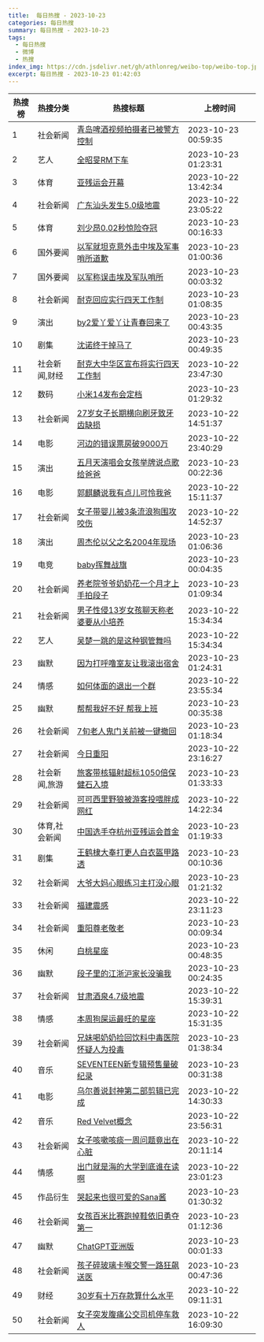 ```yaml
---
title:  每日热搜 - 2023-10-23
categories: 每日热搜
summary: 每日热搜 - 2023-10-23
tags:
  - 每日热搜
  - 微博
  - 热搜
index_img: https://cdn.jsdelivr.net/gh/athlonreg/weibo-top/weibo-top.jpeg
excerpt: 每日热搜 - 2023-10-23 01:42:03
---
```


| 热搜榜 | 热搜分类 | 热搜标题 | 上榜时间 |
| --- | --- | --- | --- |
| 1 | 社会新闻 | [青岛啤酒视频拍摄者已被警方控制](https://s.weibo.com/weibo%3Fq%3D%2523%E9%9D%92%E5%B2%9B%E5%95%A4%E9%85%92%E8%A7%86%E9%A2%91%E6%8B%8D%E6%91%84%E8%80%85%E5%B7%B2%E8%A2%AB%E8%AD%A6%E6%96%B9%E6%8E%A7%E5%88%B6%2523) | 2023-10-23 00:59:35 | 
| 2 | 艺人 | [全昭旻RM下车](https://s.weibo.com/weibo%3Fq%3D%2523%E5%85%A8%E6%98%AD%E6%97%BBRM%E4%B8%8B%E8%BD%A6%2523) | 2023-10-23 01:23:31 | 
| 3 | 体育 | [亚残运会开幕](https://s.weibo.com/weibo%3Fq%3D%2523%E4%BA%9A%E6%AE%8B%E8%BF%90%E4%BC%9A%E5%BC%80%E5%B9%95%2523) | 2023-10-22 13:42:34 | 
| 4 | 社会新闻 | [广东汕头发生5.0级地震](https://s.weibo.com/weibo%3Fq%3D%2523%E5%B9%BF%E4%B8%9C%E6%B1%95%E5%A4%B4%E5%8F%91%E7%94%9F5.0%E7%BA%A7%E5%9C%B0%E9%9C%87%2523) | 2023-10-22 23:05:22 | 
| 5 | 体育 | [刘少昂0.02秒惊险夺冠](https://s.weibo.com/weibo%3Fq%3D%2523%E5%88%98%E5%B0%91%E6%98%820.02%E7%A7%92%E6%83%8A%E9%99%A9%E5%A4%BA%E5%86%A0%2523) | 2023-10-23 00:16:33 | 
| 6 | 国外要闻 | [以军就坦克意外击中埃及军事哨所道歉](https://s.weibo.com/weibo%3Fq%3D%2523%E4%BB%A5%E5%86%9B%E5%B0%B1%E5%9D%A6%E5%85%8B%E6%84%8F%E5%A4%96%E5%87%BB%E4%B8%AD%E5%9F%83%E5%8F%8A%E5%86%9B%E4%BA%8B%E5%93%A8%E6%89%80%E9%81%93%E6%AD%89%2523) | 2023-10-23 01:00:36 | 
| 7 | 国外要闻 | [以军称误击埃及军队哨所](https://s.weibo.com/weibo%3Fq%3D%2523%E4%BB%A5%E5%86%9B%E7%A7%B0%E8%AF%AF%E5%87%BB%E5%9F%83%E5%8F%8A%E5%86%9B%E9%98%9F%E5%93%A8%E6%89%80%2523) | 2023-10-23 00:03:32 | 
| 8 | 社会新闻 | [耐克回应实行四天工作制](https://s.weibo.com/weibo%3Fq%3D%2523%E8%80%90%E5%85%8B%E5%9B%9E%E5%BA%94%E5%AE%9E%E8%A1%8C%E5%9B%9B%E5%A4%A9%E5%B7%A5%E4%BD%9C%E5%88%B6%2523) | 2023-10-23 01:08:35 | 
| 9 | 演出 | [by2爱丫爱丫让青春回来了](https://s.weibo.com/weibo%3Fq%3D%2523by2%E7%88%B1%E4%B8%AB%E7%88%B1%E4%B8%AB%E8%AE%A9%E9%9D%92%E6%98%A5%E5%9B%9E%E6%9D%A5%E4%BA%86%2523) | 2023-10-23 00:43:35 | 
| 10 | 剧集 | [沈诺终于掉马了](https://s.weibo.com/weibo%3Fq%3D%2523%E6%B2%88%E8%AF%BA%E7%BB%88%E4%BA%8E%E6%8E%89%E9%A9%AC%E4%BA%86%2523) | 2023-10-23 00:49:35 | 
| 11 | 社会新闻,财经 | [耐克大中华区宣布将实行四天工作制](https://s.weibo.com/weibo%3Fq%3D%2523%E8%80%90%E5%85%8B%E5%A4%A7%E4%B8%AD%E5%8D%8E%E5%8C%BA%E5%AE%A3%E5%B8%83%E5%B0%86%E5%AE%9E%E8%A1%8C%E5%9B%9B%E5%A4%A9%E5%B7%A5%E4%BD%9C%E5%88%B6%2523) | 2023-10-22 23:47:30 | 
| 12 | 数码 | [小米14发布会定档](https://s.weibo.com/weibo%3Fq%3D%2523%E5%B0%8F%E7%B1%B314%E5%8F%91%E5%B8%83%E4%BC%9A%E5%AE%9A%E6%A1%A3%2523) | 2023-10-23 01:29:32 | 
| 13 | 社会新闻 | [27岁女子长期横向刷牙致牙齿缺损](https://s.weibo.com/weibo%3Fq%3D%252327%E5%B2%81%E5%A5%B3%E5%AD%90%E9%95%BF%E6%9C%9F%E6%A8%AA%E5%90%91%E5%88%B7%E7%89%99%E8%87%B4%E7%89%99%E9%BD%BF%E7%BC%BA%E6%8D%9F%2523) | 2023-10-22 14:51:37 | 
| 14 | 电影 | [河边的错误票房破9000万](https://s.weibo.com/weibo%3Fq%3D%2523%E6%B2%B3%E8%BE%B9%E7%9A%84%E9%94%99%E8%AF%AF%E7%A5%A8%E6%88%BF%E7%A0%B49000%E4%B8%87%2523) | 2023-10-22 23:40:29 | 
| 15 | 演出 | [五月天演唱会女孩举牌说点歌给爸爸](https://s.weibo.com/weibo%3Fq%3D%2523%E4%BA%94%E6%9C%88%E5%A4%A9%E6%BC%94%E5%94%B1%E4%BC%9A%E5%A5%B3%E5%AD%A9%E4%B8%BE%E7%89%8C%E8%AF%B4%E7%82%B9%E6%AD%8C%E7%BB%99%E7%88%B8%E7%88%B8%2523) | 2023-10-23 00:22:36 | 
| 16 | 电影 | [郭麒麟说我有点儿可怜我爸](https://s.weibo.com/weibo%3Fq%3D%2523%E9%83%AD%E9%BA%92%E9%BA%9F%E8%AF%B4%E6%88%91%E6%9C%89%E7%82%B9%E5%84%BF%E5%8F%AF%E6%80%9C%E6%88%91%E7%88%B8%2523) | 2023-10-22 15:11:37 | 
| 17 | 社会新闻 | [女子带婴儿被3条流浪狗围攻咬伤](https://s.weibo.com/weibo%3Fq%3D%2523%E5%A5%B3%E5%AD%90%E5%B8%A6%E5%A9%B4%E5%84%BF%E8%A2%AB3%E6%9D%A1%E6%B5%81%E6%B5%AA%E7%8B%97%E5%9B%B4%E6%94%BB%E5%92%AC%E4%BC%A4%2523) | 2023-10-22 14:52:37 | 
| 18 | 演出 | [周杰伦以父之名2004年现场](https://s.weibo.com/weibo%3Fq%3D%2523%E5%91%A8%E6%9D%B0%E4%BC%A6%E4%BB%A5%E7%88%B6%E4%B9%8B%E5%90%8D2004%E5%B9%B4%E7%8E%B0%E5%9C%BA%2523) | 2023-10-23 01:06:36 | 
| 19 | 电竞 | [baby挥舞战旗](https://s.weibo.com/weibo%3Fq%3D%2523baby%E6%8C%A5%E8%88%9E%E6%88%98%E6%97%97%2523) | 2023-10-23 00:04:35 | 
| 20 | 社会新闻 | [养老院爷爷奶奶花一个月才上手拍段子](https://s.weibo.com/weibo%3Fq%3D%2523%E5%85%BB%E8%80%81%E9%99%A2%E7%88%B7%E7%88%B7%E5%A5%B6%E5%A5%B6%E8%8A%B1%E4%B8%80%E4%B8%AA%E6%9C%88%E6%89%8D%E4%B8%8A%E6%89%8B%E6%8B%8D%E6%AE%B5%E5%AD%90%2523) | 2023-10-23 01:09:34 | 
| 21 | 社会新闻 | [男子性侵13岁女孩聊天称老婆要从小培养](https://s.weibo.com/weibo%3Fq%3D%2523%E7%94%B7%E5%AD%90%E6%80%A7%E4%BE%B513%E5%B2%81%E5%A5%B3%E5%AD%A9%E8%81%8A%E5%A4%A9%E7%A7%B0%E8%80%81%E5%A9%86%E8%A6%81%E4%BB%8E%E5%B0%8F%E5%9F%B9%E5%85%BB%2523) | 2023-10-22 15:34:34 | 
| 22 | 艺人 | [吴楚一跳的是这种钢管舞吗](https://s.weibo.com/weibo%3Fq%3D%2523%E5%90%B4%E6%A5%9A%E4%B8%80%E8%B7%B3%E7%9A%84%E6%98%AF%E8%BF%99%E7%A7%8D%E9%92%A2%E7%AE%A1%E8%88%9E%E5%90%97%2523) | 2023-10-22 15:34:34 | 
| 23 | 幽默 | [因为打呼噜室友让我滚出宿舍](https://s.weibo.com/weibo%3Fq%3D%2523%E5%9B%A0%E4%B8%BA%E6%89%93%E5%91%BC%E5%99%9C%E5%AE%A4%E5%8F%8B%E8%AE%A9%E6%88%91%E6%BB%9A%E5%87%BA%E5%AE%BF%E8%88%8D%2523) | 2023-10-23 01:24:31 | 
| 24 | 情感 | [如何体面的退出一个群](https://s.weibo.com/weibo%3Fq%3D%2523%E5%A6%82%E4%BD%95%E4%BD%93%E9%9D%A2%E7%9A%84%E9%80%80%E5%87%BA%E4%B8%80%E4%B8%AA%E7%BE%A4%2523) | 2023-10-22 23:55:34 | 
| 25 | 幽默 | [帮帮我好不好 帮我上班](https://s.weibo.com/weibo%3Fq%3D%2523%E5%B8%AE%E5%B8%AE%E6%88%91%E5%A5%BD%E4%B8%8D%E5%A5%BD%20%E5%B8%AE%E6%88%91%E4%B8%8A%E7%8F%AD%2523) | 2023-10-23 00:35:38 | 
| 26 | 社会新闻 | [7旬老人鬼门关前被一键撤回](https://s.weibo.com/weibo%3Fq%3D%25237%E6%97%AC%E8%80%81%E4%BA%BA%E9%AC%BC%E9%97%A8%E5%85%B3%E5%89%8D%E8%A2%AB%E4%B8%80%E9%94%AE%E6%92%A4%E5%9B%9E%2523) | 2023-10-23 01:18:34 | 
| 27 | 社会新闻 | [今日重阳](https://s.weibo.com/weibo%3Fq%3D%2523%E4%BB%8A%E6%97%A5%E9%87%8D%E9%98%B3%2523) | 2023-10-22 23:16:27 | 
| 28 | 社会新闻,旅游 | [旅客带核辐射超标1050倍保健石入境](https://s.weibo.com/weibo%3Fq%3D%2523%E6%97%85%E5%AE%A2%E5%B8%A6%E6%A0%B8%E8%BE%90%E5%B0%84%E8%B6%85%E6%A0%871050%E5%80%8D%E4%BF%9D%E5%81%A5%E7%9F%B3%E5%85%A5%E5%A2%83%2523) | 2023-10-23 01:33:33 | 
| 29 | 社会新闻 | [可可西里野狼被游客投喂胖成网红](https://s.weibo.com/weibo%3Fq%3D%2523%E5%8F%AF%E5%8F%AF%E8%A5%BF%E9%87%8C%E9%87%8E%E7%8B%BC%E8%A2%AB%E6%B8%B8%E5%AE%A2%E6%8A%95%E5%96%82%E8%83%96%E6%88%90%E7%BD%91%E7%BA%A2%2523) | 2023-10-22 14:22:34 | 
| 30 | 体育,社会新闻 | [中国选手夺杭州亚残运会首金](https://s.weibo.com/weibo%3Fq%3D%2523%E4%B8%AD%E5%9B%BD%E9%80%89%E6%89%8B%E5%A4%BA%E6%9D%AD%E5%B7%9E%E4%BA%9A%E6%AE%8B%E8%BF%90%E4%BC%9A%E9%A6%96%E9%87%91%2523) | 2023-10-23 01:19:33 | 
| 31 | 剧集 | [王鹤棣大奉打更人白衣盔甲路透](https://s.weibo.com/weibo%3Fq%3D%2523%E7%8E%8B%E9%B9%A4%E6%A3%A3%E5%A4%A7%E5%A5%89%E6%89%93%E6%9B%B4%E4%BA%BA%E7%99%BD%E8%A1%A3%E7%9B%94%E7%94%B2%E8%B7%AF%E9%80%8F%2523) | 2023-10-23 00:10:36 | 
| 32 | 社会新闻 | [大爷大妈心眼练习主打没心眼](https://s.weibo.com/weibo%3Fq%3D%2523%E5%A4%A7%E7%88%B7%E5%A4%A7%E5%A6%88%E5%BF%83%E7%9C%BC%E7%BB%83%E4%B9%A0%E4%B8%BB%E6%89%93%E6%B2%A1%E5%BF%83%E7%9C%BC%2523) | 2023-10-23 01:21:32 | 
| 33 | 社会新闻 | [福建震感](https://s.weibo.com/weibo%3Fq%3D%2523%E7%A6%8F%E5%BB%BA%E9%9C%87%E6%84%9F%2523) | 2023-10-22 23:11:23 | 
| 34 | 社会新闻 | [重阳尊老敬老](https://s.weibo.com/weibo%3Fq%3D%2523%E9%87%8D%E9%98%B3%E5%B0%8A%E8%80%81%E6%95%AC%E8%80%81%2523) | 2023-10-23 00:09:34 | 
| 35 | 休闲 | [白桃星座](https://s.weibo.com/weibo%3Fq%3D%2523%E7%99%BD%E6%A1%83%E6%98%9F%E5%BA%A7%2523) | 2023-10-23 00:48:35 | 
| 36 | 幽默 | [段子里的江浙沪家长没骗我](https://s.weibo.com/weibo%3Fq%3D%2523%E6%AE%B5%E5%AD%90%E9%87%8C%E7%9A%84%E6%B1%9F%E6%B5%99%E6%B2%AA%E5%AE%B6%E9%95%BF%E6%B2%A1%E9%AA%97%E6%88%91%2523) | 2023-10-23 00:24:35 | 
| 37 | 社会新闻 | [甘肃酒泉4.7级地震](https://s.weibo.com/weibo%3Fq%3D%2523%E7%94%98%E8%82%83%E9%85%92%E6%B3%894.7%E7%BA%A7%E5%9C%B0%E9%9C%87%2523) | 2023-10-22 15:39:31 | 
| 38 | 情感 | [本周狗屎运最旺的星座](https://s.weibo.com/weibo%3Fq%3D%2523%E6%9C%AC%E5%91%A8%E7%8B%97%E5%B1%8E%E8%BF%90%E6%9C%80%E6%97%BA%E7%9A%84%E6%98%9F%E5%BA%A7%2523) | 2023-10-22 15:31:35 | 
| 39 | 社会新闻 | [兄妹喝奶奶捡回饮料中毒医院怀疑人为投毒](https://s.weibo.com/weibo%3Fq%3D%2523%E5%85%84%E5%A6%B9%E5%96%9D%E5%A5%B6%E5%A5%B6%E6%8D%A1%E5%9B%9E%E9%A5%AE%E6%96%99%E4%B8%AD%E6%AF%92%E5%8C%BB%E9%99%A2%E6%80%80%E7%96%91%E4%BA%BA%E4%B8%BA%E6%8A%95%E6%AF%92%2523) | 2023-10-23 01:38:34 | 
| 40 | 音乐 | [SEVENTEEN新专辑预售量破纪录](https://s.weibo.com/weibo%3Fq%3D%2523SEVENTEEN%E6%96%B0%E4%B8%93%E8%BE%91%E9%A2%84%E5%94%AE%E9%87%8F%E7%A0%B4%E7%BA%AA%E5%BD%95%2523) | 2023-10-23 00:31:38 | 
| 41 | 电影 | [乌尔善说封神第二部剪辑已完成](https://s.weibo.com/weibo%3Fq%3D%2523%E4%B9%8C%E5%B0%94%E5%96%84%E8%AF%B4%E5%B0%81%E7%A5%9E%E7%AC%AC%E4%BA%8C%E9%83%A8%E5%89%AA%E8%BE%91%E5%B7%B2%E5%AE%8C%E6%88%90%2523) | 2023-10-22 14:30:33 | 
| 42 | 音乐 | [Red Velvet概念](https://s.weibo.com/weibo%3Fq%3D%2523Red%20Velvet%E6%A6%82%E5%BF%B5%2523) | 2023-10-22 23:56:31 | 
| 43 | 社会新闻 | [女子咳嗽咳痰一周问题竟出在心脏](https://s.weibo.com/weibo%3Fq%3D%2523%E5%A5%B3%E5%AD%90%E5%92%B3%E5%97%BD%E5%92%B3%E7%97%B0%E4%B8%80%E5%91%A8%E9%97%AE%E9%A2%98%E7%AB%9F%E5%87%BA%E5%9C%A8%E5%BF%83%E8%84%8F%2523) | 2023-10-22 20:11:14 | 
| 44 | 情感 | [出门就是海的大学到底谁在读啊](https://s.weibo.com/weibo%3Fq%3D%2523%E5%87%BA%E9%97%A8%E5%B0%B1%E6%98%AF%E6%B5%B7%E7%9A%84%E5%A4%A7%E5%AD%A6%E5%88%B0%E5%BA%95%E8%B0%81%E5%9C%A8%E8%AF%BB%E5%95%8A%2523) | 2023-10-22 23:01:23 | 
| 45 | 作品衍生 | [哭起来也很可爱的Sana酱](https://s.weibo.com/weibo%3Fq%3D%2523%E5%93%AD%E8%B5%B7%E6%9D%A5%E4%B9%9F%E5%BE%88%E5%8F%AF%E7%88%B1%E7%9A%84Sana%E9%85%B1%2523) | 2023-10-23 01:30:32 | 
| 46 | 社会新闻 | [女孩百米比赛跑掉鞋依旧勇夺第一](https://s.weibo.com/weibo%3Fq%3D%2523%E5%A5%B3%E5%AD%A9%E7%99%BE%E7%B1%B3%E6%AF%94%E8%B5%9B%E8%B7%91%E6%8E%89%E9%9E%8B%E4%BE%9D%E6%97%A7%E5%8B%87%E5%A4%BA%E7%AC%AC%E4%B8%80%2523) | 2023-10-23 01:12:36 | 
| 47 | 幽默 | [ChatGPT亚洲版](https://s.weibo.com/weibo%3Fq%3D%2523ChatGPT%E4%BA%9A%E6%B4%B2%E7%89%88%2523) | 2023-10-23 00:01:33 | 
| 48 | 社会新闻 | [孩子碎玻璃卡喉交警一路狂飙送医](https://s.weibo.com/weibo%3Fq%3D%2523%E5%AD%A9%E5%AD%90%E7%A2%8E%E7%8E%BB%E7%92%83%E5%8D%A1%E5%96%89%E4%BA%A4%E8%AD%A6%E4%B8%80%E8%B7%AF%E7%8B%82%E9%A3%99%E9%80%81%E5%8C%BB%2523) | 2023-10-23 00:47:36 | 
| 49 | 财经 | [30岁有十万存款算什么水平](https://s.weibo.com/weibo%3Fq%3D%252330%E5%B2%81%E6%9C%89%E5%8D%81%E4%B8%87%E5%AD%98%E6%AC%BE%E7%AE%97%E4%BB%80%E4%B9%88%E6%B0%B4%E5%B9%B3%2523) | 2023-10-22 09:11:31 | 
| 50 | 社会新闻 | [女子突发腹痛公交司机停车救人](https://s.weibo.com/weibo%3Fq%3D%2523%E5%A5%B3%E5%AD%90%E7%AA%81%E5%8F%91%E8%85%B9%E7%97%9B%E5%85%AC%E4%BA%A4%E5%8F%B8%E6%9C%BA%E5%81%9C%E8%BD%A6%E6%95%91%E4%BA%BA%2523) | 2023-10-22 16:09:30 | 
